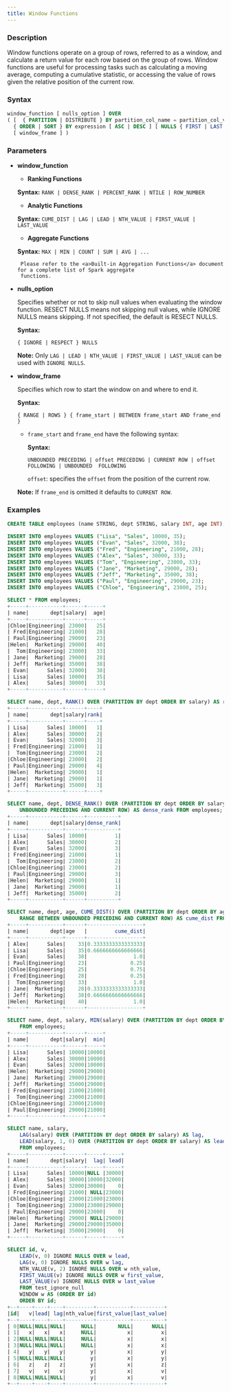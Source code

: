 ```yaml
---
title: Window Functions
---
```


<!-- <head>
  <title>Window Functions</title>
  <meta
    name="description"
    content="Window Functions"
  />
</head> -->


### Description

Window functions operate on a group of rows, referred to as a window, and calculate a return value for each row based on the group of rows. Window functions are useful for processing tasks such as calculating a moving average, computing a cumulative statistic, or accessing the value of rows given the relative position of the current row.

### Syntax

```sql
window_function [ nulls_option ] OVER
( [  { PARTITION | DISTRIBUTE } BY partition_col_name = partition_col_val ( [ , ... ] ) ]
  { ORDER | SORT } BY expression [ ASC | DESC ] [ NULLS { FIRST | LAST } ] [ , ... ]
  [ window_frame ] )
```

### Parameters

- **window_function**

    - **Ranking Functions**

     **Syntax:** `RANK | DENSE_RANK | PERCENT_RANK | NTILE | ROW_NUMBER`

    - **Analytic Functions**

     **Syntax:** `CUME_DIST | LAG | LEAD | NTH_VALUE | FIRST_VALUE | LAST_VALUE`

    - **Aggregate Functions**

     **Syntax:** `MAX | MIN | COUNT | SUM | AVG | ...`

       Please refer to the <a>Built-in Aggregation Functions</a> document for a complete list of Spark aggregate 
       functions.

- **nulls_option**

  Specifies whether or not to skip null values when evaluating the window function. RESECT NULLS means not 
  skipping null values, while IGNORE NULLS means skipping. If not specified, the default is RESECT NULLS.

  **Syntax:**

  `{ IGNORE | RESPECT } NULLS`

  **Note:** Only `LAG | LEAD | NTH_VALUE | FIRST_VALUE | LAST_VALUE` can be used with `IGNORE NULLS`.


- **window_frame**

    Specifies which row to start the window on and where to end it.

    **Syntax:**

    `{ RANGE | ROWS } { frame_start | BETWEEN frame_start AND frame_end }`

    - `frame_start` and `frame_end` have the following syntax:

        **Syntax:**

        `UNBOUNDED PRECEDING | offset PRECEDING | CURRENT ROW | offset FOLLOWING | UNBOUNDED 
         FOLLOWING`

        `offset`: specifies the `offset` from the position of the current row.

    **Note:** If `frame_end` is omitted it defaults to `CURRENT ROW`.


### Examples

```sql
CREATE TABLE employees (name STRING, dept STRING, salary INT, age INT);

INSERT INTO employees VALUES ("Lisa", "Sales", 10000, 35);
INSERT INTO employees VALUES ("Evan", "Sales", 32000, 38);
INSERT INTO employees VALUES ("Fred", "Engineering", 21000, 28);
INSERT INTO employees VALUES ("Alex", "Sales", 30000, 33);
INSERT INTO employees VALUES ("Tom", "Engineering", 23000, 33);
INSERT INTO employees VALUES ("Jane", "Marketing", 29000, 28);
INSERT INTO employees VALUES ("Jeff", "Marketing", 35000, 38);
INSERT INTO employees VALUES ("Paul", "Engineering", 29000, 23);
INSERT INTO employees VALUES ("Chloe", "Engineering", 23000, 25);

SELECT * FROM employees;
+-----+-----------+------+-----+
| name|       dept|salary|  age|
+-----+-----------+------+-----+
|Chloe|Engineering| 23000|   25|
| Fred|Engineering| 21000|   28|
| Paul|Engineering| 29000|   23|
|Helen|  Marketing| 29000|   40|
|  Tom|Engineering| 23000|   33|
| Jane|  Marketing| 29000|   28|
| Jeff|  Marketing| 35000|   38|
| Evan|      Sales| 32000|   38|
| Lisa|      Sales| 10000|   35|
| Alex|      Sales| 30000|   33|
+-----+-----------+------+-----+

SELECT name, dept, RANK() OVER (PARTITION BY dept ORDER BY salary) AS rank FROM employees;
+-----+-----------+------+----+
| name|       dept|salary|rank|
+-----+-----------+------+----+
| Lisa|      Sales| 10000|   1|
| Alex|      Sales| 30000|   2|
| Evan|      Sales| 32000|   3|
| Fred|Engineering| 21000|   1|
|  Tom|Engineering| 23000|   2|
|Chloe|Engineering| 23000|   2|
| Paul|Engineering| 29000|   4|
|Helen|  Marketing| 29000|   1|
| Jane|  Marketing| 29000|   1|
| Jeff|  Marketing| 35000|   3|
+-----+-----------+------+----+

SELECT name, dept, DENSE_RANK() OVER (PARTITION BY dept ORDER BY salary ROWS BETWEEN
    UNBOUNDED PRECEDING AND CURRENT ROW) AS dense_rank FROM employees;
+-----+-----------+------+----------+
| name|       dept|salary|dense_rank|
+-----+-----------+------+----------+
| Lisa|      Sales| 10000|         1|
| Alex|      Sales| 30000|         2|
| Evan|      Sales| 32000|         3|
| Fred|Engineering| 21000|         1|
|  Tom|Engineering| 23000|         2|
|Chloe|Engineering| 23000|         2|
| Paul|Engineering| 29000|         3|
|Helen|  Marketing| 29000|         1|
| Jane|  Marketing| 29000|         1|
| Jeff|  Marketing| 35000|         2|
+-----+-----------+------+----------+

SELECT name, dept, age, CUME_DIST() OVER (PARTITION BY dept ORDER BY age
    RANGE BETWEEN UNBOUNDED PRECEDING AND CURRENT ROW) AS cume_dist FROM employees;
+-----+-----------+------+------------------+
| name|       dept|age   |         cume_dist|
+-----+-----------+------+------------------+
| Alex|      Sales|    33|0.3333333333333333|
| Lisa|      Sales|    35|0.6666666666666666|
| Evan|      Sales|    38|               1.0|
| Paul|Engineering|    23|              0.25|
|Chloe|Engineering|    25|              0.75|
| Fred|Engineering|    28|              0.25|
|  Tom|Engineering|    33|               1.0|
| Jane|  Marketing|    28|0.3333333333333333|
| Jeff|  Marketing|    38|0.6666666666666666|
|Helen|  Marketing|    40|               1.0|
+-----+-----------+------+------------------+

SELECT name, dept, salary, MIN(salary) OVER (PARTITION BY dept ORDER BY salary) AS min
    FROM employees;
+-----+-----------+------+-----+
| name|       dept|salary|  min|
+-----+-----------+------+-----+
| Lisa|      Sales| 10000|10000|
| Alex|      Sales| 30000|10000|
| Evan|      Sales| 32000|10000|
|Helen|  Marketing| 29000|29000|
| Jane|  Marketing| 29000|29000|
| Jeff|  Marketing| 35000|29000|
| Fred|Engineering| 21000|21000|
|  Tom|Engineering| 23000|21000|
|Chloe|Engineering| 23000|21000|
| Paul|Engineering| 29000|21000|
+-----+-----------+------+-----+

SELECT name, salary,
    LAG(salary) OVER (PARTITION BY dept ORDER BY salary) AS lag,
    LEAD(salary, 1, 0) OVER (PARTITION BY dept ORDER BY salary) AS lead
    FROM employees;
+-----+-----------+------+-----+-----+
| name|       dept|salary|  lag| lead|
+-----+-----------+------+-----+-----+
| Lisa|      Sales| 10000|NULL |30000|
| Alex|      Sales| 30000|10000|32000|
| Evan|      Sales| 32000|30000|    0|
| Fred|Engineering| 21000| NULL|23000|
|Chloe|Engineering| 23000|21000|23000|
|  Tom|Engineering| 23000|23000|29000|
| Paul|Engineering| 29000|23000|    0|
|Helen|  Marketing| 29000| NULL|29000|
| Jane|  Marketing| 29000|29000|35000|
| Jeff|  Marketing| 35000|29000|    0|
+-----+-----------+------+-----+-----+

SELECT id, v,
    LEAD(v, 0) IGNORE NULLS OVER w lead,
    LAG(v, 0) IGNORE NULLS OVER w lag,
    NTH_VALUE(v, 2) IGNORE NULLS OVER w nth_value,
    FIRST_VALUE(v) IGNORE NULLS OVER w first_value,
    LAST_VALUE(v) IGNORE NULLS OVER w last_value
    FROM test_ignore_null
    WINDOW w AS (ORDER BY id)
    ORDER BY id;
+--+----+----+----+---------+-----------+----------+
|id|   v|lead| lag|nth_value|first_value|last_value|
+--+----+----+----+---------+-----------+----------+
| 0|NULL|NULL|NULL|     NULL|       NULL|      NULL|
| 1|   x|   x|   x|     NULL|          x|         x|
| 2|NULL|NULL|NULL|     NULL|          x|         x|
| 3|NULL|NULL|NULL|     NULL|          x|         x|
| 4|   y|   y|   y|        y|          x|         y|
| 5|NULL|NULL|NULL|        y|          x|         y|
| 6|   z|   z|   z|        y|          x|         z|
| 7|   v|   v|   v|        y|          x|         v|
| 8|NULL|NULL|NULL|        y|          x|         v|
+--+----+----+----+---------+-----------+----------+
```